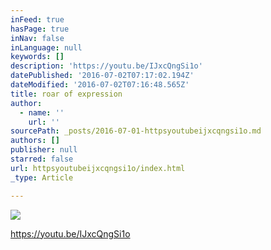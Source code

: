 ```yaml
---
inFeed: true
hasPage: true
inNav: false
inLanguage: null
keywords: []
description: 'https://youtu.be/IJxcQngSi1o'
datePublished: '2016-07-02T07:17:02.194Z'
dateModified: '2016-07-02T07:16:48.565Z'
title: roar of expression
author:
  - name: ''
    url: ''
sourcePath: _posts/2016-07-01-httpsyoutubeijxcqngsi1o.md
authors: []
publisher: null
starred: false
url: httpsyoutubeijxcqngsi1o/index.html
_type: Article

---
```

![](https://the-grid-user-content.s3-us-west-2.amazonaws.com/65539ade-fe23-4e64-ac0d-2a71f2bfba6e.jpg)

https://youtu.be/IJxcQngSi1o